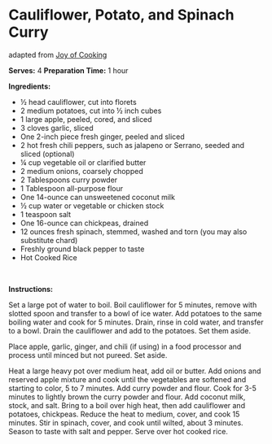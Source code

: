 Cauliflower, Potato, and Spinach Curry
======================================

adapted from [Joy of Cooking](http://www.thejoykitchen.com/)

**Serves:** 4
 **Preparation Time:** 1 hour

**Ingredients:**

-   ½ head cauliflower, cut into florets
-   2 medium potatoes, cut into ½ inch cubes
-   1 large apple, peeled, cored, and sliced
-   3 cloves garlic, sliced
-   One 2-inch piece fresh ginger, peeled and sliced
-   2 hot fresh chili peppers, such as jalapeno or Serrano, seeded and sliced (optional)
-   ¼ cup vegetable oil or clarified butter
-   2 medium onions, coarsely chopped
-   2 Tablespoons curry powder
-   1 Tablespoon all-purpose flour
-   One 14-ounce can unsweetened coconut milk
-   ½ cup water or vegetable or chicken stock
-   1 teaspoon salt
-   One 16-ounce can chickpeas, drained
-   12 ounces fresh spinach, stemmed, washed and torn (you may also substitute chard)
-   Freshly ground black pepper to taste
-   Hot Cooked Rice

 

**Instructions:**

Set a large pot of water to boil. Boil cauliflower for 5 minutes, remove with slotted spoon and transfer to a bowl of ice water. Add potatoes to the same boiling water and cook for 5 minutes. Drain, rinse in cold water, and transfer to a bowl. Drain the cauliflower and add to the potatoes. Set them aside.

Place apple, garlic, ginger, and chili (if using) in a food processor and process until minced but not pureed. Set aside.

Heat a large heavy pot over medium heat, add oil or butter. Add onions and reserved apple mixture and cook until the vegetables are softened and starting to color, 5 to 7 minutes. Add curry powder and flour. Cook for 3-5 minutes to lightly brown the curry powder and flour. Add coconut milk, stock, and salt. Bring to a boil over high heat, then add cauliflower and potatoes, chickpeas. Reduce the heat to medium, cover, and cook 15 minutes. Stir in spinach, cover, and cook until wilted, about 3 minutes. Season to taste with salt and pepper. Serve over hot cooked rice.
